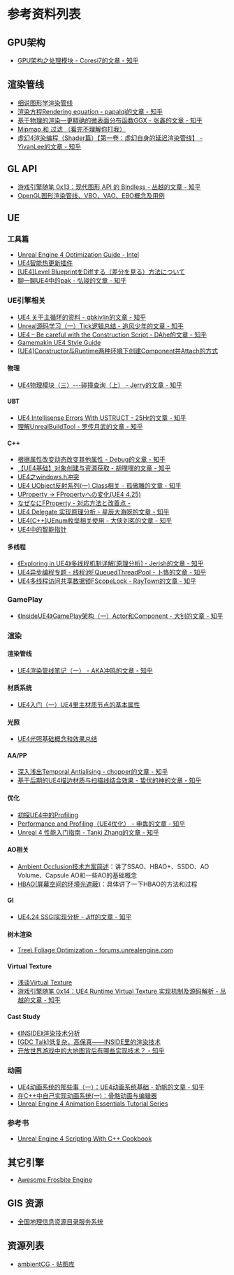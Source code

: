 # 参考资料列表

## GPU架构
* [GPU架构之处理模块 - Coresi7的文章 - 知乎](https://zhuanlan.zhihu.com/p/79715351)

## 渲染管线
* [细说图形学渲染管线](https://positiveczp.github.io/%E7%BB%86%E8%AF%B4%E5%9B%BE%E5%BD%A2%E5%AD%A6%E6%B8%B2%E6%9F%93%E7%AE%A1%E7%BA%BF.html)
* [渲染方程Rendering equation - papalqi的文章 - 知乎](https://zhuanlan.zhihu.com/p/52497510)
* [基于物理的渲染—更精确的微表面分布函数GGX - 张鑫的文章 - 知乎](https://zhuanlan.zhihu.com/p/25539396)
* [Mipmap 和 过滤 （看完不理解你打我）](https://blog.csdn.net/paxis0813/article/details/107885924?utm_medium=distribute.pc_relevant.none-task-blog-2%7Edefault%7EBlogCommendFromMachineLearnPai2%7Edefault-3.control&depth_1-utm_source=distribute.pc_relevant.none-task-blog-2%7Edefault%7EBlogCommendFromMachineLearnPai2%7Edefault-3.control)
* [虚幻4渲染编程（Shader篇）【第一卷：虚幻自身的延迟渲染管线】 - YivanLee的文章 - 知乎](https://zhuanlan.zhihu.com/p/36630694)

## GL API
* [游戏引擎随笔 0x13：现代图形 API 的 Bindless - 丛越的文章 - 知乎](https://zhuanlan.zhihu.com/p/136449475)
* [OpenGL图形渲染管线、VBO、VAO、EBO概念及用例](https://blog.csdn.net/dcrmg/article/details/53556664)

## UE
### 工具篇
* [Unreal Engine 4 Optimization Guide - Intel](https://software.intel.com/content/www/us/en/develop/articles/unreal-engine-4-optimization-tutorial-part-1.html)
* [UE4智能热更新插件](https://zhuanlan.zhihu.com/p/179304693)
* [[UE4]Level BlueprintをDiffする（差分を見る）方法について](https://qiita.com/EGJ-Kaz_Okada/items/5be2df3c7fff8c394193)
* [聊一聊UE4中的pak - 弘竣的文章 - 知乎](https://zhuanlan.zhihu.com/p/333857439)

### UE引擎相关
* [UE4 关于主循环的资料 - qbkivlin的文章 - 知乎](https://zhuanlan.zhihu.com/p/225465983)
* [Unreal源码学习（一）Tick逻辑总结 - 追风少年的文章 - 知乎](https://zhuanlan.zhihu.com/p/263564514)
* [UE4 – Be careful with the Construction Script - DAhe的文章 - 知乎](https://zhuanlan.zhihu.com/p/68398185)
* [Gamemakin UE4 Style Guide](https://github.com/Allar/ue4-style-guide)
* [[UE4]Constructor与Runtime两种环境下创建Component并Attach的方式](https://dawnarc.com/2016/05/ue4constructor%E4%B8%8Eruntime%E4%B8%A4%E7%A7%8D%E7%8E%AF%E5%A2%83%E4%B8%8B%E5%88%9B%E5%BB%BAcomponent%E5%B9%B6attach%E7%9A%84%E6%96%B9%E5%BC%8F/)

#### 物理
* [UE4物理模块（三）---碰撞查询（上） - Jerry的文章 - 知乎](https://zhuanlan.zhihu.com/p/60840943)

#### UBT
* [UE4 Intellisense Errors With USTRUCT - 25Hr的文章 - 知乎](https://zhuanlan.zhihu.com/p/75004518)
* [理解UnrealBuildTool - 罗传月武的文章 - 知乎](https://zhuanlan.zhihu.com/p/57186557)

#### C++
* [根据属性改变动态改变其他属性 - Debug的文章 - 知乎](https://zhuanlan.zhihu.com/p/63195899)
* [【UE4基础】对象创建与资源获取 - 胡嘿嘿的文章 - 知乎](https://zhuanlan.zhihu.com/p/99327373)
* [UE4之windows.h冲突](https://blog.csdn.net/g0415shenw/article/details/108219820)
* [UE4 UObject反射系列(一) Class相关 - 孤傲雕的文章 - 知乎](https://zhuanlan.zhihu.com/p/75533335)
* [UProperty -> FPropertyへの変化(UE4 4.25)](https://www.ayumax.net/entry/2020/03/22/144226)
* [なぜなにFProperty - 対応方法と改善点 -](https://www.youtube.com/watch?v=tqzJSVrnqgY)
* [UE4 Delegate 实现原理分析 - 星辰大海呀的文章 - 知乎](https://zhuanlan.zhihu.com/p/165126317)
* [UE4[C++]UEnum枚举相关使用 - 大侠刘茗的文章 - 知乎](https://zhuanlan.zhihu.com/p/68704087)
* [UE4中的智能指针](https://stonelzp.github.io/UE4%E4%B8%AD%E7%9A%84%E6%99%BA%E8%83%BD%E6%8C%87%E9%92%88/)

#### 多线程
* [《Exploring in UE4》多线程机制详解[原理分析] - Jerish的文章 - 知乎](https://zhuanlan.zhihu.com/p/38881269)
* [UE4异步编程专题 - 线程池FQueuedThreadPool - 卜恪的文章 - 知乎](https://zhuanlan.zhihu.com/p/62364309)
* [UE4多线程访问共享数据锁FScopeLock - RayTown的文章 - 知乎](https://zhuanlan.zhihu.com/p/34091330)

### GamePlay
* [《InsideUE4》GamePlay架构（一）Actor和Component - 大钊的文章 - 知乎](https://zhuanlan.zhihu.com/p/22833151)

### 渲染

#### 渲染管线
* [UE4渲染管线笔记（一） - AKA冲鸣的文章 - 知乎](https://zhuanlan.zhihu.com/p/373995698)

#### 材质系统
* [UE4入门（一）UE4里主材质节点的基本属性](https://www.jianshu.com/p/656e4fca5502)

#### 光照
* [UE4光照基础概念和效果总结](https://www.jianshu.com/p/37b4d30488d2)

#### AA/PP
* [深入浅出Temporal Antialising - chopper的文章 - 知乎](https://zhuanlan.zhihu.com/p/142922246)
* [基于后期的UE4描边材质与扫描线结合效果 - 蛰伏的神的文章 - 知乎](https://zhuanlan.zhihu.com/p/94146313)

#### 优化
* [初探UE4中的Profiling](https://blog.ch-wind.com/ue4-profiling-preview/)
* [Performance and Profiling（UE4优化） - 申犇的文章 - 知乎](https://zhuanlan.zhihu.com/p/36434616)
* [Unreal 4 性能入门指南 - Tanki Zhang的文章 - 知乎](https://zhuanlan.zhihu.com/p/36851846)

#### AO相关
* [Ambient Occlusion技术方案简述](https://www.jianshu.com/p/7d0704442306)：讲了SSAO、HBAO+、SSDO、AO Volume、Capsule AO和一些AO的基础概念
* [HBAO(屏幕空间的环境光遮蔽)](https://zhuanlan.zhihu.com/p/103683536)：具体讲了一下HBAO的方法和过程

#### GI
* [UE4.24 SSGI实现分析 - Jiff的文章 - 知乎](https://zhuanlan.zhihu.com/p/97886108)

#### 树木渲染
* [Tree\ Foliage Optimization - forums.unrealengine.com](https://forums.unrealengine.com/development-discussion/rendering/1630394-tree-foliage-optimization)

#### Virtual Texture
* [浅谈Virtual Texture](https://zhuanlan.zhihu.com/p/138484024)
* [游戏引擎随笔 0x14：UE4 Runtime Virtual Texture 实现机制及源码解析 - 丛越的文章 - 知乎](https://zhuanlan.zhihu.com/p/143709152)

#### Cast Study
* [《INSIDE》渲染技术分析](https://zhuanlan.zhihu.com/p/161426816)
* [[GDC Talk]低复杂，高保真——INSIDE里的渲染技术](https://zhuanlan.zhihu.com/p/161367110)
* [开放世界游戏中的大地图背后有哪些实现技术？ - 知乎](https://www.zhihu.com/question/26538198)

### 动画
* [UE4动画系统的那些事（一）：UE4动画系统基础 - 奶帆的文章 - 知乎](https://zhuanlan.zhihu.com/p/62401630)
* [在C++中自己实现动画系统(一)：骨骼动画与编辑器](https://www.gameres.com/478091.html)
* [Unreal Engine 4 Animation Essentials Tutorial Series](https://www.youtube.com/watch?v=1kbQzA9K1Fs)

### 参考书
* [Unreal Engine 4 Scripting With C++ Cookbook](https://kupdf.net/download/unreal-engine-4-scripting-with-c-cookbook_58a4b8f16454a76e72b1e914_pdf)

## 其它引擎
* [Awesome Frosbite Engine](https://github.com/mc-gulu/dev-awesomenesses/blob/master/awesome-frostbite-engine.md)

## GIS 资源
* [全国地理信息资源目录服务系统](https://www.webmap.cn/main.do?method=index)

## 资源列表
* [ambientCG - 贴图库](https://ambientcg.com/)

